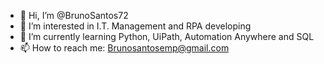 - 👋 Hi, I’m @BrunoSantos72
- 👀 I’m interested in I.T. Management and RPA developing
- 🌱 I’m currently learning Python, UiPath, Automation Anywhere and SQL
- 📫 How to reach me: Brunosantosemp@gmail.com

